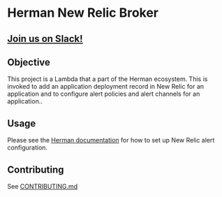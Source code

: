 # Herman New Relic Broker

[Join us on Slack!](https://join.slack.com/t/herman-dev/shared_invite/enQtMzU0ODIyNzkxOTQxLWU1NjExOTdkY2I2ZmYyYzQxNGI4OTI0OTU0ZTBkNWY2OWQyNzNiZDFkZTAyMTAyNjcxZDk4NWRjODdjZGNjYTQ)
---
## Objective
This project is a Lambda that a part of the Herman ecosystem. 
This is invoked to add an application deployment record in New Relic for an 
application and to configure alert policies and alert channels for an application..

## Usage
Please see the [Herman documentation](https://github.com/libertymutual/herman) for how to set up New Relic alert configuration.

## Contributing
See [CONTRIBUTING.md](CONTRIBUTING.md)
